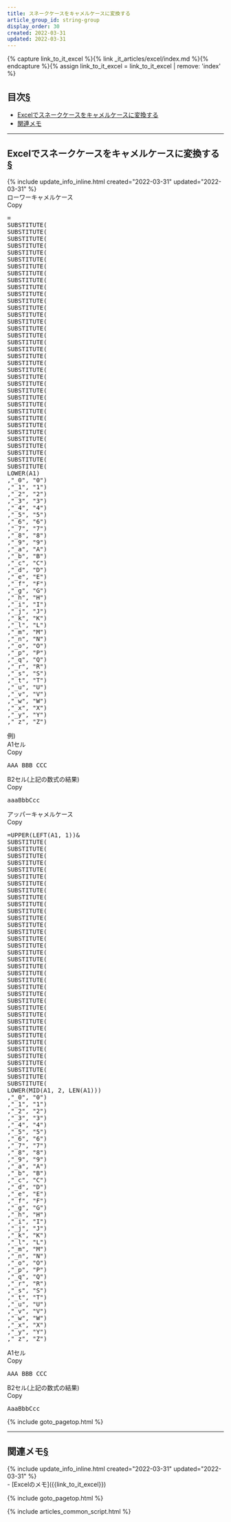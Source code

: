 ```yaml
---
title: スネークケースをキャメルケースに変換する
article_group_id: string-group
display_order: 30
created: 2022-03-31
updated: 2022-03-31
---
```

{% capture link_to_it_excel %}{% link _it_articles/excel/index.md %}{% endcapture %}{% assign link_to_it_excel = link_to_it_excel | remove: 'index' %}
## <a name="index">目次</a><a class="heading-anchor-permalink" href="#目次">§</a>

<ul id="index_ul">
<li><a href="#Excelでスネークケースをキャメルケースに変換する">Excelでスネークケースをキャメルケースに変換する</a></li>
<li><a href="#関連メモ">関連メモ</a></li>
</ul>

* * *
## <a name="Excelでスネークケースをキャメルケースに変換する">Excelでスネークケースをキャメルケースに変換する</a><a class="heading-anchor-permalink" href="#Excelでスネークケースをキャメルケースに変換する">§</a>
<div class="chapter-updated">{% include update_info_inline.html created="2022-03-31" updated="2022-03-31" %}</div>
<div class="code-box">
<div class="title">ローワーキャメルケース</div>
<div class="copy-button">Copy</div>
<pre>
=
SUBSTITUTE(
SUBSTITUTE(
SUBSTITUTE(
SUBSTITUTE(
SUBSTITUTE(
SUBSTITUTE(
SUBSTITUTE(
SUBSTITUTE(
SUBSTITUTE(
SUBSTITUTE(
SUBSTITUTE(
SUBSTITUTE(
SUBSTITUTE(
SUBSTITUTE(
SUBSTITUTE(
SUBSTITUTE(
SUBSTITUTE(
SUBSTITUTE(
SUBSTITUTE(
SUBSTITUTE(
SUBSTITUTE(
SUBSTITUTE(
SUBSTITUTE(
SUBSTITUTE(
SUBSTITUTE(
SUBSTITUTE(
SUBSTITUTE(
SUBSTITUTE(
SUBSTITUTE(
SUBSTITUTE(
SUBSTITUTE(
SUBSTITUTE(
SUBSTITUTE(
SUBSTITUTE(
SUBSTITUTE(
SUBSTITUTE(
LOWER(A1)
,"_0", "0")
,"_1", "1")
,"_2", "2")
,"_3", "3")
,"_4", "4")
,"_5", "5")
,"_6", "6")
,"_7", "7")
,"_8", "8")
,"_9", "9")
,"_a", "A")
,"_b", "B")
,"_c", "C")
,"_d", "D")
,"_e", "E")
,"_f", "F")
,"_g", "G")
,"_h", "H")
,"_i", "I")
,"_j", "J")
,"_k", "K")
,"_l", "L")
,"_m", "M")
,"_n", "N")
,"_o", "O")
,"_p", "P")
,"_q", "Q")
,"_r", "R")
,"_s", "S")
,"_t", "T")
,"_u", "U")
,"_v", "V")
,"_w", "W")
,"_x", "X")
,"_y", "Y")
,"_z", "Z")
</pre>
</div>
例)
<div class="code-box-input">
<div class="title">A1セル</div>
<div class="copy-button">Copy</div>
<pre>
AAA_BBB_CCC
</pre>
</div>
<div class="code-box-output">
<div class="title">B2セル(上記の数式の結果)</div>
<div class="copy-button">Copy</div>
<pre>
aaaBbbCcc
</pre>
</div>

<div class="code-box">
<div class="title">アッパーキャメルケース</div>
<div class="copy-button">Copy</div>
<pre>
=UPPER(LEFT(A1, 1))&amp;
SUBSTITUTE(
SUBSTITUTE(
SUBSTITUTE(
SUBSTITUTE(
SUBSTITUTE(
SUBSTITUTE(
SUBSTITUTE(
SUBSTITUTE(
SUBSTITUTE(
SUBSTITUTE(
SUBSTITUTE(
SUBSTITUTE(
SUBSTITUTE(
SUBSTITUTE(
SUBSTITUTE(
SUBSTITUTE(
SUBSTITUTE(
SUBSTITUTE(
SUBSTITUTE(
SUBSTITUTE(
SUBSTITUTE(
SUBSTITUTE(
SUBSTITUTE(
SUBSTITUTE(
SUBSTITUTE(
SUBSTITUTE(
SUBSTITUTE(
SUBSTITUTE(
SUBSTITUTE(
SUBSTITUTE(
SUBSTITUTE(
SUBSTITUTE(
SUBSTITUTE(
SUBSTITUTE(
SUBSTITUTE(
SUBSTITUTE(
LOWER(MID(A1, 2, LEN(A1)))
,"_0", "0")
,"_1", "1")
,"_2", "2")
,"_3", "3")
,"_4", "4")
,"_5", "5")
,"_6", "6")
,"_7", "7")
,"_8", "8")
,"_9", "9")
,"_a", "A")
,"_b", "B")
,"_c", "C")
,"_d", "D")
,"_e", "E")
,"_f", "F")
,"_g", "G")
,"_h", "H")
,"_i", "I")
,"_j", "J")
,"_k", "K")
,"_l", "L")
,"_m", "M")
,"_n", "N")
,"_o", "O")
,"_p", "P")
,"_q", "Q")
,"_r", "R")
,"_s", "S")
,"_t", "T")
,"_u", "U")
,"_v", "V")
,"_w", "W")
,"_x", "X")
,"_y", "Y")
,"_z", "Z")
</pre>
</div>
<div class="code-box-input">
<div class="title">A1セル</div>
<div class="copy-button">Copy</div>
<pre>
AAA_BBB_CCC
</pre>
</div>
<div class="code-box-output">
<div class="title">B2セル(上記の数式の結果)</div>
<div class="copy-button">Copy</div>
<pre>
AaaBbbCcc
</pre>
</div>

{% include goto_pagetop.html %}

* * *
## <a name="関連メモ">関連メモ</a><a class="heading-anchor-permalink" href="#関連メモ">§</a>
<div class="chapter-updated">{% include update_info_inline.html created="2022-03-31" updated="2022-03-31" %}</div>
- [Excelのメモ]({{link_to_it_excel}})

{% include goto_pagetop.html %}

{% include articles_common_script.html %}
